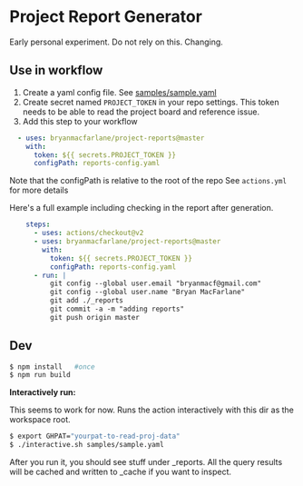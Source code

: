 # Project Report Generator

Early personal experiment.  Do not rely on this.  Changing.

## Use in workflow

1. Create a yaml config file.  See [samples/sample.yaml](.samples/sample.yaml) 
2. Create secret named `PROJECT_TOKEN` in your repo settings.  This token needs to be able to read the project board and reference issue.
3. Add this step to your workflow

```yaml
  - uses: bryanmacfarlane/project-reports@master
    with: 
      token: ${{ secrets.PROJECT_TOKEN }}
      configPath: reports-config.yaml
```

Note that the configPath is relative to the root of the repo
See `actions.yml` for more details

Here's a full example including checking in the report after generation.

```yaml
    steps:
      - uses: actions/checkout@v2
      - uses: bryanmacfarlane/project-reports@master
        with: 
          token: ${{ secrets.PROJECT_TOKEN }}
          configPath: reports-config.yaml
      - run: |
          git config --global user.email "bryanmacf@gmail.com"
          git config --global user.name "Bryan MacFarlane"      
          git add ./_reports
          git commit -a -m "adding reports"
          git push origin master
```

## Dev

```bash
$ npm install   #once
$ npm run build
```

**Interactively run:**  

This seems to work for now.  Runs the action interactively with this dir as the workspace root.

```bash
$ export GHPAT="yourpat-to-read-proj-data"
$ ./interactive.sh samples/sample.yaml
```

After you run it, you should see stuff under _reports.
All the query results will be cached and written to _cache if you want to inspect.
